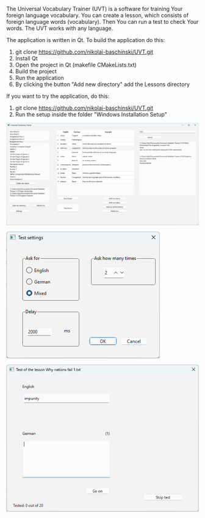 The Universal Vocabulary Trainer (UVT) is a software for training Your foreign language vocabulary.
You can create a lesson, which consists of foreign language words (vocabulary). Then You can run a test to check Your words.
The UVT works with any language.

The application is written in Qt. To build the application do this:
1. git clone https://github.com/nikolai-baschinski/UVT.git
2. Install Qt
3. Open the project in Qt (makefile CMakeLists.txt)
4. Build the project
5. Run the application
6. By clicking the button "Add new directory" add the Lessons directory

If you want to try the application, do this:
1. git clone https://github.com/nikolai-baschinski/UVT.git
2. Run the setup inside the folder "Windows Installation Setup"

![](/doc/GUI_MainWindow.png)

![](/doc/GUI_Test_Settings.png)

![](/doc/GUI_Test.png)
